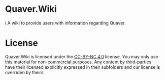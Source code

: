 # Quaver.Wiki
ℹ️ A wiki to provide users with information regarding Quaver.

# License

Quaver.Wiki is licensed under the [CC-BY-NC 4.0](https://github.com/Swan/Quaver.Wiki/blob/master/LICENSE.md) license. You may only use this material for non-commercial purposes. Any content by third-parties have their licensed explicitly expressed in their subfolders and our license is overriden by theirs.
